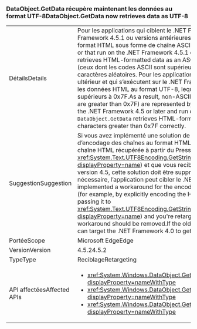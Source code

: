 ### <a name="dataobjectgetdata-now-retrieves-data-as-utf-8"></a><span data-ttu-id="e6f48-101">DataObject.GetData récupère maintenant les données au format UTF-8</span><span class="sxs-lookup"><span data-stu-id="e6f48-101">DataObject.GetData now retrieves data as UTF-8</span></span>

|   |   |
|---|---|
|<span data-ttu-id="e6f48-102">Détails</span><span class="sxs-lookup"><span data-stu-id="e6f48-102">Details</span></span>|<span data-ttu-id="e6f48-103">Pour les applications qui ciblent le .NET Framework 4 ou qui s’exécutent sur le .NET Framework 4.5.1 ou versions antérieures, <code>DataObject.GetData</code> récupère les données au format HTML sous forme de chaîne ASCII.</span><span class="sxs-lookup"><span data-stu-id="e6f48-103">For apps that target the .NET Framework 4 or that run on the .NET Framework 4.5.1 or earlier versions, <code>DataObject.GetData</code> retrieves HTML-formatted data as an ASCII string.</span></span> <span data-ttu-id="e6f48-104">Ainsi, les caractères non-ASCII (ceux dont les codes ASCII sont supérieurs à 0x7F) sont représentés par deux caractères aléatoires. Pour les applications qui ciblent le .NET Framework 4.5 ou ultérieur et qui s’exécutent sur le .NET Framework 4.5.2, <code>DataObject.GetData</code> récupère les données HTML au format UTF-8, lequel représente correctement les caractères supérieurs à 0x7F.</span><span class="sxs-lookup"><span data-stu-id="e6f48-104">As a result, non-ASCII characters (characters whose ASCII codes are greater than 0x7F) are represented by two random characters.For apps that target the .NET Framework 4.5 or later and run on the .NET Framework 4.5.2, <code>DataObject.GetData</code> retrieves HTML-formatted data as UTF-8, which represents characters greater than 0x7F correctly.</span></span>|
|<span data-ttu-id="e6f48-105">Suggestion</span><span class="sxs-lookup"><span data-stu-id="e6f48-105">Suggestion</span></span>|<span data-ttu-id="e6f48-106">Si vous avez implémenté une solution de contournement pour ce problème d’encodage des chaînes au format HTML (par exemple, en encodant explicitement la chaîne HTML récupérée à partir du Presse-papiers en la passant à <xref:System.Text.UTF8Encoding.GetString(System.Byte[],System.Int32,System.Int32)?displayProperty=name>) et que vous reciblez votre application de la version 4 à la version 4.5, cette solution doit être supprimée. Si l’ancien comportement est nécessaire, l’application peut cibler le .NET Framework 4.0 pour l’obtenir.</span><span class="sxs-lookup"><span data-stu-id="e6f48-106">If you implemented a workaround for the encoding problem with HTML-formatted strings (for example, by explicitly encoding the HTML string retrieved from the Clipboard by passing it to <xref:System.Text.UTF8Encoding.GetString(System.Byte[],System.Int32,System.Int32)?displayProperty=name>) and you're retargeting your app from version 4 to 4.5, that workaround should be removed.If the old behavior is needed for some reason, the app can target the .NET Framework 4.0 to get that behavior.</span></span>|
|<span data-ttu-id="e6f48-107">Portée</span><span class="sxs-lookup"><span data-stu-id="e6f48-107">Scope</span></span>|<span data-ttu-id="e6f48-108">Microsoft Edge</span><span class="sxs-lookup"><span data-stu-id="e6f48-108">Edge</span></span>|
|<span data-ttu-id="e6f48-109">Version</span><span class="sxs-lookup"><span data-stu-id="e6f48-109">Version</span></span>|<span data-ttu-id="e6f48-110">4.5.2</span><span class="sxs-lookup"><span data-stu-id="e6f48-110">4.5.2</span></span>|
|<span data-ttu-id="e6f48-111">Type</span><span class="sxs-lookup"><span data-stu-id="e6f48-111">Type</span></span>|<span data-ttu-id="e6f48-112">Reciblage</span><span class="sxs-lookup"><span data-stu-id="e6f48-112">Retargeting</span></span>|
|<span data-ttu-id="e6f48-113">API affectées</span><span class="sxs-lookup"><span data-stu-id="e6f48-113">Affected APIs</span></span>|<ul><li><xref:System.Windows.DataObject.GetData(System.String)?displayProperty=nameWithType></li><li><xref:System.Windows.DataObject.GetData(System.Type)?displayProperty=nameWithType></li><li><xref:System.Windows.DataObject.GetData(System.String,System.Boolean)?displayProperty=nameWithType></li></ul>|

